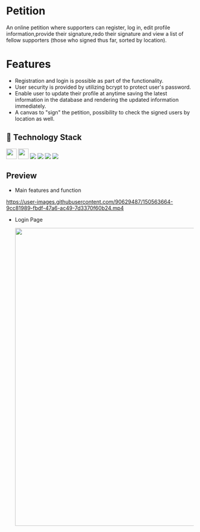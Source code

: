 # Petition

An online petition where supporters can register, log in, edit profile information,provide their signature,redo their signature and view a list of fellow supporters (those who signed thus far, sorted by location).

# Features

-   Registration and login is possible as part of the functionality.
-   User security is provided by utilizing bcrypt to protect user's password.
-   Enable user to update their profile at anytime saving the latest information in the database and rendering the updated information immediately.
-   A canvas to "sign" the petition, possibility to check the signed users by location as well.

## 🚀 Technology Stack

<span><img src="https://img.shields.io/badge/JavaScript-%20-yellowgreen" height="28"></span>
<span><img src="https://img.shields.io/badge/Express-%20%20-red" height="28"></span>
<span><img src="https://img.shields.io/badge/Node.js-339933?style=for-the-badge&logo=nodedotjs&logoColor=white"></span>
<span><img src="https://img.shields.io/badge/jQuery-0769AD?style=for-the-badge&logo=jquery&logoColor=white"></span>
<span><img src="https://img.shields.io/badge/PostgreSQL-316192?style=for-the-badge&logo=postgresql&logoColor=white"></span>
<span><img src="https://img.shields.io/badge/Jest-C21325?style=for-the-badge&logo=jest&logoColor=white"></span>

## Preview

-   Main features and function

    


https://user-images.githubusercontent.com/90629487/150563664-9cc81989-fbdf-47a6-ac49-7d3370f60b24.mp4



-   Login Page

    <img src="public/gifs/login.png" width="800">
